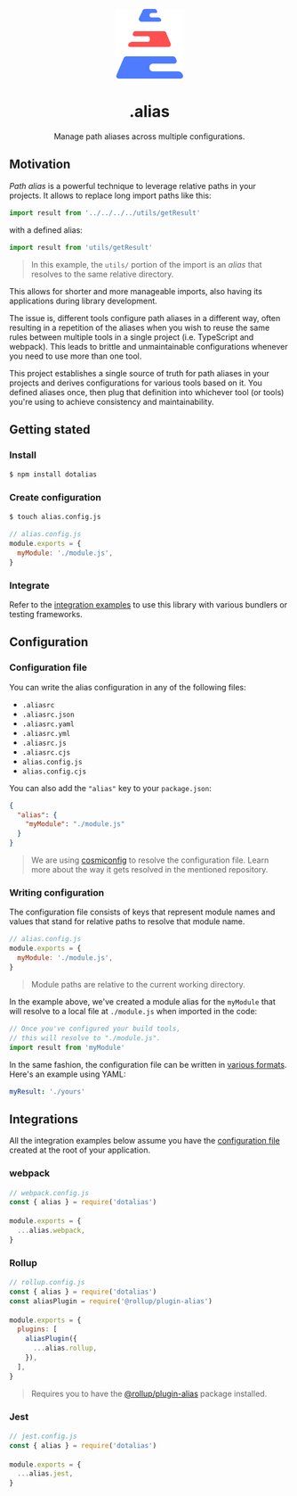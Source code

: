 <p align="center">
  <img src="logo.png" width="125" />
</p>

<h1 align="center">.alias</h1>

<p align="center">
Manage path aliases across multiple configurations.
</p>

## Motivation

_Path alias_ is a powerful technique to leverage relative paths in your projects. It allows to replace long import paths like this:

```js
import result from '../../../../utils/getResult'
```

with a defined alias:

```js
import result from 'utils/getResult'
```

> In this example, the `utils/` portion of the import is an _alias_ that resolves to the same relative directory.

This allows for shorter and more manageable imports, also having its applications during library development.

The issue is, different tools configure path aliases in a different way, often resulting in a repetition of the aliases when you wish to reuse the same rules between multiple tools in a single project (i.e. TypeScript and webpack). This leads to brittle and unmaintainable configurations whenever you need to use more than one tool.

This project establishes a single source of truth for path aliases in your projects and derives configurations for various tools based on it. You defined aliases once, then plug that definition into whichever tool (or tools) you're using to achieve consistency and maintainability.

## Getting stated

### Install

```bash
$ npm install dotalias
```

### Create configuration

```bash
$ touch alias.config.js
```

```js
// alias.config.js
module.exports = {
  myModule: './module.js',
}
```

### Integrate

Refer to the [integration examples](#integrations) to use this library with various bundlers or testing frameworks.

## Configuration

### Configuration file

You can write the alias configuration in any of the following files:

- `.aliasrc`
- `.aliasrc.json`
- `.aliasrc.yaml`
- `.aliasrc.yml`
- `.aliasrc.js`
- `.aliasrc.cjs`
- `alias.config.js`
- `alias.config.cjs`

You can also add the `"alias"` key to your `package.json`:

```json
{
  "alias": {
    "myModule": "./module.js"
  }
}
```

> We are using [cosmiconfig](https://github.com/davidtheclark/cosmiconfig) to resolve the configuration file. Learn more about the way it gets resolved in the mentioned repository.

### Writing configuration

The configuration file consists of keys that represent module names and values that stand for relative paths to resolve that module name.

```js
// alias.config.js
module.exports = {
  myModule: './module.js',
}
```

> Module paths are relative to the current working directory.

In the example above, we've created a module alias for the `myModule` that will resolve to a local file at `./module.js` when imported in the code:

```js
// Once you've configured your build tools,
// this will resolve to "./module.js".
import result from 'myModule'
```

In the same fashion, the configuration file can be written in [various formats](#configuration-file). Here's an example using YAML:

```yaml
myResult: './yours'
```

## Integrations

All the integration examples below assume you have the [configuration file](#configuration-file) created at the root of your application.

### webpack

```js
// webpack.config.js
const { alias } = require('dotalias')

module.exports = {
  ...alias.webpack,
}
```

### Rollup

```js
// rollup.config.js
const { alias } = require('dotalias')
const aliasPlugin = require('@rollup/plugin-alias')

module.exports = {
  plugins: [
    aliasPlugin({
      ...alias.rollup,
    }),
  ],
}
```

> Requires you to have the [@rollup/plugin-alias](https://github.com/rollup/plugins/tree/master/packages/alias) package installed.

### Jest

```js
// jest.config.js
const { alias } = require('dotalias')

module.exports = {
  ...alias.jest,
}
```
